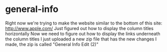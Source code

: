 # general-info
Right now we're trying to make the website similar to the bottom of this site:
http://www.apple.com/
Just figured out how to display the column titles horizontally
Now we need to figure out how to display the links underneath the column titles
I just uploaded a new zip file that has the new changes I made, the zip is called "General Info Edit (2)"

